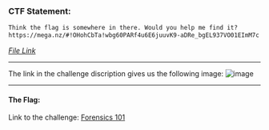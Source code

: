 ### CTF Statement:
```txt
Think the flag is somewhere in there. Would you help me find it?
https://mega.nz/#!OHohCbTa!wbg60PARf4u6E6juuvK9-aDRe_bgEL937VO01EImM7c
```

_[File Link](https://mega.nz/#!OHohCbTa!wbg60PARf4u6E6juuvK9-aDRe_bgEL937VO01EImM7c)_

---

The link in the challenge discription gives us the following image:
![image](./95f6edfb66ef42d774a5a34581f19052)


---

#### The Flag:



Link to the challenge: [Forensics 101](https://ctflearn.com/challenge/96)
